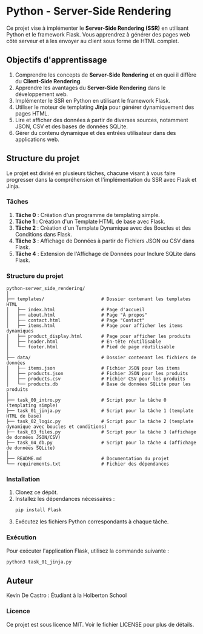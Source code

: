 # Python - Server-Side Rendering

Ce projet vise à implémenter le **Server-Side Rendering (SSR)** en utilisant Python et le framework Flask. Vous apprendrez à générer des pages web côté serveur et à les envoyer au client sous forme de HTML complet.

## Objectifs d'apprentissage

1. Comprendre les concepts de **Server-Side Rendering** et en quoi il diffère du **Client-Side Rendering**.
2. Apprendre les avantages du **Server-Side Rendering** dans le développement web.
3. Implémenter le SSR en Python en utilisant le framework Flask.
4. Utiliser le moteur de templating **Jinja** pour générer dynamiquement des pages HTML.
5. Lire et afficher des données à partir de diverses sources, notamment JSON, CSV et des bases de données SQLite.
6. Gérer du contenu dynamique et des entrées utilisateur dans des applications web.

## Structure du projet

Le projet est divisé en plusieurs tâches, chacune visant à vous faire progresser dans la compréhension et l'implémentation du SSR avec Flask et Jinja.

### Tâches

1. **Tâche 0** : Création d'un programme de templating simple.
2. **Tâche 1** : Création d'un Template HTML de base avec Flask.
3. **Tâche 2** : Création d'un Template Dynamique avec des Boucles et des Conditions dans Flask.
4. **Tâche 3** : Affichage de Données à partir de Fichiers JSON ou CSV dans Flask.
5. **Tâche 4** : Extension de l'Affichage de Données pour Inclure SQLite dans Flask.

### Structure du projet
```
python-server_side_rendering/
│
├── templates/                     # Dossier contenant les templates HTML
│   ├── index.html                 # Page d'accueil
│   ├── about.html                 # Page "À propos"
│   ├── contact.html               # Page "Contact"
│   ├── items.html                 # Page pour afficher les items dynamiques
│   ├── product_display.html       # Page pour afficher les produits
│   ├── header.html                # En-tête réutilisable
│   └── footer.html                # Pied de page réutilisable
│
├── data/                          # Dossier contenant les fichiers de données
│   ├── items.json                 # Fichier JSON pour les items
│   ├── products.json              # Fichier JSON pour les produits
│   ├── products.csv               # Fichier CSV pour les produits
│   └── products.db                # Base de données SQLite pour les produits
│
├── task_00_intro.py               # Script pour la tâche 0 (templating simple)
├── task_01_jinja.py               # Script pour la tâche 1 (template HTML de base)
├── task_02_logic.py               # Script pour la tâche 2 (template dynamique avec boucles et conditions)
├── task_03_files.py               # Script pour la tâche 3 (affichage de données JSON/CSV)
├── task_04_db.py                  # Script pour la tâche 4 (affichage de données SQLite)
│
├── README.md                      # Documentation du projet
└── requirements.txt               # Fichier des dépendances
```
### Installation

1. Clonez ce dépôt.
2. Installez les dépendances nécessaires :
   ```bash
   pip install Flask
   ```
3. Exécutez les fichiers Python correspondants à chaque tâche.

### Exécution

Pour exécuter l'application Flask, utilisez la commande suivante :

```bash
python3 task_01_jinja.py
```

## Auteur

Kevin De Castro : Étudiant à la Holberton School

### Licence

Ce projet est sous licence MIT. Voir le fichier LICENSE pour plus de détails.
